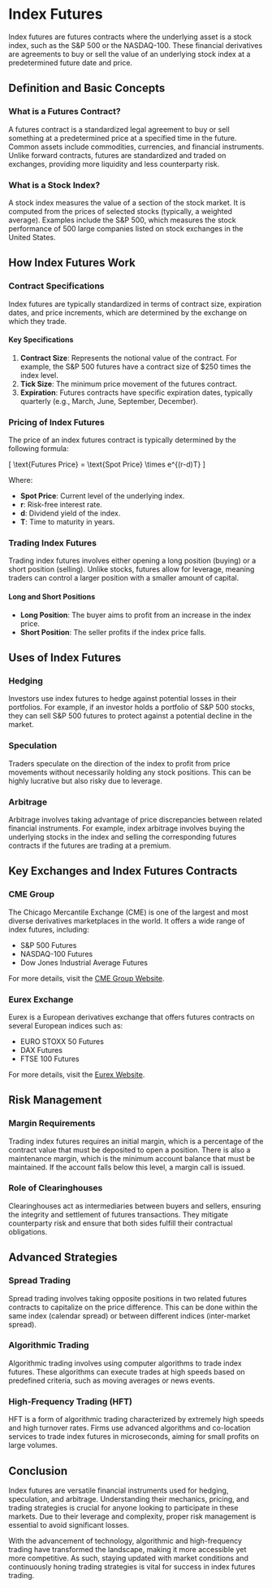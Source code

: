 # Index Futures

Index futures are futures contracts where the underlying asset is a stock index, such as the S&P 500 or the NASDAQ-100. These financial derivatives are agreements to buy or sell the value of an underlying stock index at a predetermined future date and price. 

## Definition and Basic Concepts

### What is a Futures Contract?

A futures contract is a standardized legal agreement to buy or sell something at a predetermined price at a specified time in the future. Common assets include commodities, currencies, and financial instruments. Unlike forward contracts, futures are standardized and traded on exchanges, providing more liquidity and less counterparty risk.

### What is a Stock Index?

A stock index measures the value of a section of the stock market. It is computed from the prices of selected stocks (typically, a weighted average). Examples include the S&P 500, which measures the stock performance of 500 large companies listed on stock exchanges in the United States.

## How Index Futures Work

### Contract Specifications

Index futures are typically standardized in terms of contract size, expiration dates, and price increments, which are determined by the exchange on which they trade. 

#### Key Specifications

1. **Contract Size**: Represents the notional value of the contract. For example, the S&P 500 futures have a contract size of $250 times the index level.
2. **Tick Size**: The minimum price movement of the futures contract.
3. **Expiration**: Futures contracts have specific expiration dates, typically quarterly (e.g., March, June, September, December).

### Pricing of Index Futures

The price of an index futures contract is typically determined by the following formula:

\[ \text{Futures Price} = \text{Spot Price} \times e^{(r-d)T} \]

Where:

- **Spot Price**: Current level of the underlying index.
- **r**: Risk-free interest rate.
- **d**: Dividend yield of the index.
- **T**: Time to maturity in years.

### Trading Index Futures

Trading index futures involves either opening a long position (buying) or a short position (selling). Unlike stocks, futures allow for leverage, meaning traders can control a larger position with a smaller amount of capital.

#### Long and Short Positions

- **Long Position**: The buyer aims to profit from an increase in the index price.
- **Short Position**: The seller profits if the index price falls.

## Uses of Index Futures

### Hedging

Investors use index futures to hedge against potential losses in their portfolios. For example, if an investor holds a portfolio of S&P 500 stocks, they can sell S&P 500 futures to protect against a potential decline in the market.

### Speculation

Traders speculate on the direction of the index to profit from price movements without necessarily holding any stock positions. This can be highly lucrative but also risky due to leverage.

### Arbitrage

Arbitrage involves taking advantage of price discrepancies between related financial instruments. For example, index arbitrage involves buying the underlying stocks in the index and selling the corresponding futures contracts if the futures are trading at a premium.

## Key Exchanges and Index Futures Contracts

### CME Group

The Chicago Mercantile Exchange (CME) is one of the largest and most diverse derivatives marketplaces in the world. It offers a wide range of index futures, including:

- S&P 500 Futures
- NASDAQ-100 Futures
- Dow Jones Industrial Average Futures

For more details, visit the [CME Group Website](https://www.cmegroup.com).

### Eurex Exchange

Eurex is a European derivatives exchange that offers futures contracts on several European indices such as:

- EURO STOXX 50 Futures
- DAX Futures
- FTSE 100 Futures

For more details, visit the [Eurex Website](https://www.eurex.com).

## Risk Management

### Margin Requirements

Trading index futures requires an initial margin, which is a percentage of the contract value that must be deposited to open a position. There is also a maintenance margin, which is the minimum account balance that must be maintained. If the account falls below this level, a margin call is issued.

### Role of Clearinghouses

Clearinghouses act as intermediaries between buyers and sellers, ensuring the integrity and settlement of futures transactions. They mitigate counterparty risk and ensure that both sides fulfill their contractual obligations.

## Advanced Strategies

### Spread Trading

Spread trading involves taking opposite positions in two related futures contracts to capitalize on the price difference. This can be done within the same index (calendar spread) or between different indices (inter-market spread).

### Algorithmic Trading

Algorithmic trading involves using computer algorithms to trade index futures. These algorithms can execute trades at high speeds based on predefined criteria, such as moving averages or news events.

### High-Frequency Trading (HFT)

HFT is a form of algorithmic trading characterized by extremely high speeds and high turnover rates. Firms use advanced algorithms and co-location services to trade index futures in microseconds, aiming for small profits on large volumes.

## Conclusion

Index futures are versatile financial instruments used for hedging, speculation, and arbitrage. Understanding their mechanics, pricing, and trading strategies is crucial for anyone looking to participate in these markets. Due to their leverage and complexity, proper risk management is essential to avoid significant losses.

With the advancement of technology, algorithmic and high-frequency trading have transformed the landscape, making it more accessible yet more competitive. As such, staying updated with market conditions and continuously honing trading strategies is vital for success in index futures trading.
